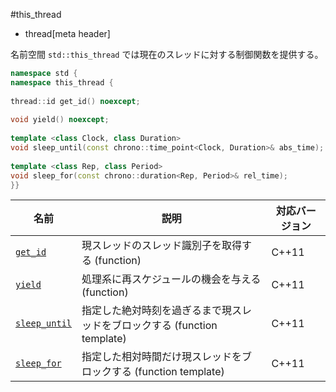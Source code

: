 #this_thread
* thread[meta header]

名前空間 `std::this_thread` では現在のスレッドに対する制御関数を提供する。

```cpp
namespace std {
namespace this_thread {
 
thread::id get_id() noexcept;
 
void yield() noexcept;
 
template <class Clock, class Duration>
void sleep_until(const chrono::time_point<Clock, Duration>& abs_time);
 
template <class Rep, class Period>
void sleep_for(const chrono::duration<Rep, Period>& rel_time);
}}
```


| 名前 | 説明 | 対応バージョン |
|-----------------------------------------------|--------------------------------------------------------------------------|-------|
| [`get_id`](./this_thread/get_id.md)           | 現スレッドのスレッド識別子を取得する (function)                          | C++11 |
| [`yield`](./this_thread/yield.md)             | 処理系に再スケジュールの機会を与える (function)                          | C++11 |
| [`sleep_until`](./this_thread/sleep_until.md) | 指定した絶対時刻を過ぎるまで現スレッドをブロックする (function template) | C++11 |
| [`sleep_for`](./this_thread/sleep_for.md)     | 指定した相対時間だけ現スレッドをブロックする (function template)         | C++11 |

